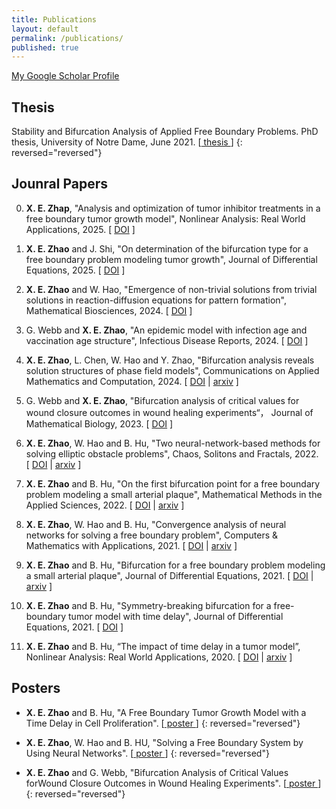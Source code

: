 ```yaml
---
title: Publications
layout: default
permalink: /publications/
published: true
---
```


<a href="https://scholar.google.com/citations?user=jlRNTa8AAAAJ&hl=en">My Google Scholar Profile</a>

## Thesis
Stability and Bifurcation Analysis of Applied Free Boundary Problems. PhD thesis, University of Notre Dame, June 2021. [[ thesis ](https://drive.google.com/file/d/1Mrph0rRfZuhuKckJBSTx0xkz_KzfTBI9/view?usp=sharing)]
{: reversed="reversed"}


## Jounral Papers
0. <b>X. E. Zhap</b>, "Analysis and optimization of tumor inhibitor treatments in a free boundary tumor growth model", Nonlinear Analysis: Real World Applications, 2025. [&nbsp;<a href="https://authors.elsevier.com/a/1l7LJ5Dp%7E-tRtU">DOI</a>&nbsp;]

0. <b>X. E. Zhao</b> and J. Shi, "On determination of the bifurcation type for a free boundary problem modeling tumor growth", Journal of Differential Equations, 2025. [&nbsp;<a href="https://www.sciencedirect.com/science/article/pii/S0022039625003791?casa_token=TAi6YXNYA4wAAAAA:tv5AIcM7IgiFx_eQtx-fEmyWeQHxKghjbzQ2yv-lhOjJYOQ4f61HaQrhcGCuludHbmADa5ehGA">DOI</a>&nbsp;]

0. <b>X. E. Zhao</b> and W. Hao, "Emergence of non-trivial solutions from trivial solutions in reaction-diffusion equations for
pattern formation", Mathematical Biosciences, 2024. [&nbsp;<a href="https://www.sciencedirect.com/science/article/pii/S0025556424000828">DOI</a>&nbsp;]

0. G. Webb and <b>X. E. Zhao</b>, "An epidemic model with infection age and vaccination age structure", Infectious Disease Reports, 2024. [&nbsp;<a href="https://www.mdpi.com/2036-7449/16/1/4">DOI</a>&nbsp;]

0. <b>X. E. Zhao</b>, L. Chen, W. Hao and Y. Zhao, "Bifurcation analysis reveals solution structures of phase field models", Communications on Applied Mathematics and Computation, 2024. [&nbsp;<a href="https://link.springer.com/article/10.1007/s42967-022-00221-1">DOI</a>&nbsp;|
<a href="https://arxiv.org/abs/2210.06691">arxiv</a>&nbsp;]

0. G. Webb and <b>X. E. Zhao</b>, "Bifurcation analysis of critical values for wound closure outcomes in wound healing experiments“， Journal of Mathematical Biology, 2023. [&nbsp;<a href="https://link.springer.com/article/10.1007/s00285-023-01896-7">DOI</a>&nbsp;]

0. <b>X. E. Zhao</b>, W. Hao and B. Hu, "Two neural-network-based methods for solving elliptic obstacle problems", Chaos, Solitons and Fractals, 2022. [&nbsp;<a href="https://www.sciencedirect.com/science/article/abs/pii/S0960077922005239">DOI</a>&nbsp;|
<a href="https://arxiv.org/abs/2111.01761">arxiv</a>&nbsp;]

0. <b>X. E. Zhao</b> and B. Hu, "On the first bifurcation point for a free boundary problem modeling a small arterial plaque", Mathematical Methods in the Applied Sciences, 2022. [&nbsp;<a href="https://onlinelibrary.wiley.com/doi/abs/10.1002/mma.8087">DOI</a>&nbsp;|
<a href="https://arxiv.org/abs/2011.01528">arxiv</a>&nbsp;]

0. <b>X. E. Zhao</b>, W. Hao and B. Hu, "Convergence analysis of neural networks for solving a free boundary problem", Computers & Mathematics with Applications, 2021. [&nbsp;<a href="https://www.sciencedirect.com/science/article/pii/S0898122121001139?casa_token=o-RVbd0DHt0AAAAA:-WRnFnAO1k8AXBPk-2dFYNKJJkQ6fz9To45_M6OhZzpuZ0SmrfUutiIcq5FFkTicF5CvqItvyw">DOI</a>&nbsp;|
<a href="https://arxiv.org/abs/2011.00315">arxiv</a>&nbsp;]

0. <b>X. E. Zhao</b> and B. Hu, "Bifurcation for a free boundary problem modeling a small arterial plaque", Journal of Differential Equations, 2021. [&nbsp;<a href="https://www.sciencedirect.com/science/article/abs/pii/S002203962100231X">DOI</a>&nbsp;|
<a href="https://arxiv.org/abs/2008.02407">arxiv</a>&nbsp;]

0. <b>X. E. Zhao</b> and B. Hu, "Symmetry-breaking bifurcation for a free-boundary tumor model with time delay", Journal of Differential Equations, 2021. [&nbsp;<a href="https://www.sciencedirect.com/science/article/abs/pii/S0022039620300280">DOI</a>&nbsp;]


0. <b>X. E. Zhao</b> and B. Hu, “The impact of time delay in a tumor model”, Nonlinear Analysis: Real World Applications, 2020. [&nbsp;<a href="https://www.sciencedirect.com/science/article/abs/pii/S1468121818312732">DOI</a>&nbsp;| 
<a href="https://arxiv.org/abs/1907.01148">arxiv</a>&nbsp;]















## Posters
* <b>X. E. Zhao</b> and B. Hu, "A Free Boundary Tumor Growth Model with a Time Delay in Cell Proliferation". [[ poster ](https://drive.google.com/file/d/150LiQvIaTKNHumH_hkT1VzfNzhzMAI03/view?usp=sharing)]
{: reversed="reversed"}

* <b>X. E. Zhao</b>, W. Hao and B. HU, "Solving a Free Boundary System by Using Neural Networks". [[ poster ](https://drive.google.com/file/d/145iRWgocVOQzJa5CstVUh1dYVMu0rz7L/view?usp=sharing)]
{: reversed="reversed"}

* <b>X. E. Zhao</b> and G. Webb, "Bifurcation Analysis of Critical Values forWound Closure Outcomes in Wound Healing Experiments". [[ poster ](https://drive.google.com/file/d/1-zAy2c2-1LoJ6ZnUzD3ktGPXwTQZTTew/view)]
{: reversed="reversed"}




